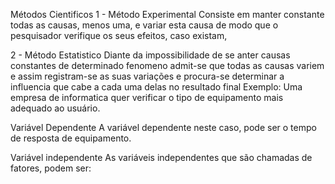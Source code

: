 Métodos Cientificos
  1 - Método Experimental
  Consiste em manter constante todas as causas, menos uma, e variar esta causa de modo que o pesquisador verifique os seus efeitos, caso existam,

  2 - Método Estatistico
  Diante da impossibilidade de se anter causas constantes de determinado fenomeno admit-se que todas as causas variem e assim registram-se as suas variações e procura-se determinar a influencia que cabe a cada uma delas no resultado final
  Exemplo:
    Uma empresa de informatica quer verificar o tipo de equipamento mais adequado ao usuário.

Variável Dependente
A variável dependente neste caso, pode ser o tempo de resposta de equipamento.

Variável independente
As variáveis independentes que são chamadas de fatores, podem ser:
  
